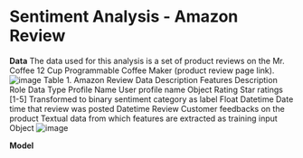 # Sentiment Analysis - Amazon Review

**Data**
The data used for this analysis is a set of product reviews on the Mr. Coffee 12 Cup Programmable Coffee Maker (product review page link). ![image](https://user-images.githubusercontent.com/43327902/147957742-be21c0b4-7801-4ae6-a586-e9096486986b.png)
Table 1. Amazon Review Data Description
Features	Description	Role	Data Type
Profile Name	User profile name		Object
Rating	Star ratings [1-5]	Transformed to binary sentiment category as label	Float
Datetime	Date time that review was posted		Datetime
Review	Customer feedbacks on the product	Textual data from which features are extracted as training input	Object
![image](https://user-images.githubusercontent.com/43327902/147957822-a9937364-a9bf-4fa4-b35a-f94ecb480594.png)


**Model**
